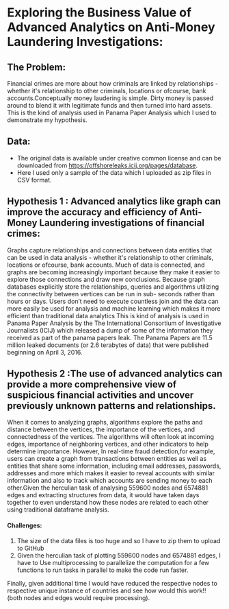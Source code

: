 # Exploring the Business Value of Advanced Analytics on Anti-Money Laundering  Investigations:
## The Problem:
Financial crimes are more about how criminals are linked by relationships - whether it's relationship to other criminals, locations or ofcourse, bank accounts.Conceptually money laudering is simple. Dirty money is passed around to blend it with legitimate funds and then turned into hard assets. This is the kind of analysis used in Panama Paper Analysis which I used to demonstrate my hypothesis.


## Data:
* The original data is available under creative common license and can be downloaded from https://offshoreleaks.icij.org/pages/database.
* Here I used only a sample of the data which I uploaded as zip files in CSV format.

## Hypothesis 1 : Advanced analytics like graph can improve the accuracy and efficiency of Anti-Money Laundering investigations of financial crimes:
Graphs capture relationships and connections between data entities that can be used in data analysis - whether it's relationship to other criminals, locations or ofcourse, bank accounts. Much of data is connected, and graphs are becoming increasingly important because they make it easier to explore those connections and draw new conclusions. Because graph databases explicitly store the relationships, queries and algorithms utilizing the connectivity between vertices can be run in sub- seconds rather than hours or days. Users don’t need to execute countless join and the data can more easily be used for analysis and machine learning which makes it more efficient than traditional data analytics
This is kind of analysis is used in Panama Paper Analysis by the The International Consortium of Investigative Journalists (ICIJ) which released a dump of some of the information they received as part of the panama papers leak. The Panama Papers are 11.5 million leaked documents (or 2.6 terabytes of data) that were published beginning on April 3, 2016.


## Hypothesis 2 :The use of advanced analytics can provide a more comprehensive view of suspicious financial activities and uncover previously unknown patterns and relationships.
When it comes to analyzing graphs, algorithms explore the paths and distance between the vertices, the importance of the vertices, and connectedness of the vertices. The algorithms will often look at incoming edges, importance of neighboring vertices, and other indicators to help determine importance. However, In real-time fraud detection,for example, users can create a graph from transactions between entities as well as entities that share some information, including email addresses, passwords, addresses and more which makes it easier to reveal accounts with similar information and also to track which accounts are sending money to each other.Given the herculian task of analysing 559600 nodes and 6574881 edges and extracting structures from data, it would have taken days together to even understand how these nodes are related to each other using traditional dataframe analysis.


#### Challenges:
1. The size of the data files is too huge and so I have to zip them to upload to GitHub
2. Given the herculian task of plotting 559600 nodes and 6574881 edges, I have to Use multiprocessing to parallelize the computation for a few functions to run tasks in parallel to make the code run faster.

Finally, given additional time I would have reduced the respective nodes to respective unique instance of countries and see how would this work!! (both nodes and edges would require processing).



